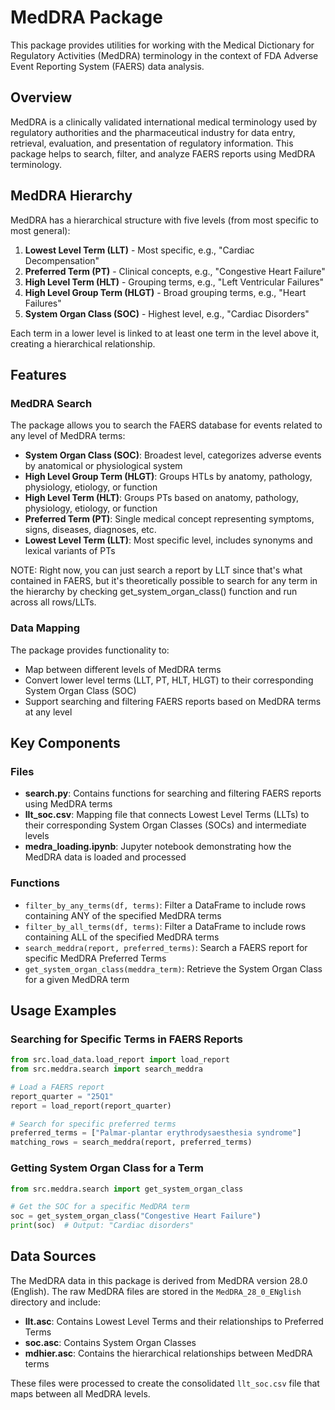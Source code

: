 # MedDRA Package

This package provides utilities for working with the Medical Dictionary for Regulatory Activities (MedDRA) terminology in the context of FDA Adverse Event Reporting System (FAERS) data analysis.

## Overview

MedDRA is a clinically validated international medical terminology used by regulatory authorities and the pharmaceutical industry for data entry, retrieval, evaluation, and presentation of regulatory information. This package helps to search, filter, and analyze FAERS reports using MedDRA terminology.

## MedDRA Hierarchy

MedDRA has a hierarchical structure with five levels (from most specific to most general):

1. **Lowest Level Term (LLT)** - Most specific, e.g., "Cardiac Decompensation"
2. **Preferred Term (PT)** - Clinical concepts, e.g., "Congestive Heart Failure"
3. **High Level Term (HLT)** - Grouping terms, e.g., "Left Ventricular Failures"
4. **High Level Group Term (HLGT)** - Broad grouping terms, e.g., "Heart Failures"
5. **System Organ Class (SOC)** - Highest level, e.g., "Cardiac Disorders"

Each term in a lower level is linked to at least one term in the level above it, creating a hierarchical relationship.

## Features

### MedDRA Search

The package allows you to search the FAERS database for events related to any level of MedDRA terms:

- **System Organ Class (SOC)**: Broadest level, categorizes adverse events by anatomical or physiological system
- **High Level Group Term (HLGT)**: Groups HTLs by anatomy, pathology, physiology, etiology, or function
- **High Level Term (HLT)**: Groups PTs based on anatomy, pathology, physiology, etiology, or function
- **Preferred Term (PT)**: Single medical concept representing symptoms, signs, diseases, diagnoses, etc.
- **Lowest Level Term (LLT)**: Most specific level, includes synonyms and lexical variants of PTs

NOTE: Right now, you can just search a report by LLT since that's what contained in FAERS, but it's theoretically possible to search for any term in the hierarchy by checking get_system_organ_class() function and run across all rows/LLTs.

### Data Mapping

The package provides functionality to:

- Map between different levels of MedDRA terms
- Convert lower level terms (LLT, PT, HLT, HLGT) to their corresponding System Organ Class (SOC)
- Support searching and filtering FAERS reports based on MedDRA terms at any level

## Key Components

### Files

- **search.py**: Contains functions for searching and filtering FAERS reports using MedDRA terms
- **llt_soc.csv**: Mapping file that connects Lowest Level Terms (LLTs) to their corresponding System Organ Classes (SOCs) and intermediate levels
- **medra_loading.ipynb**: Jupyter notebook demonstrating how the MedDRA data is loaded and processed

### Functions

- `filter_by_any_terms(df, terms)`: Filter a DataFrame to include rows containing ANY of the specified MedDRA terms
- `filter_by_all_terms(df, terms)`: Filter a DataFrame to include rows containing ALL of the specified MedDRA terms
- `search_meddra(report, preferred_terms)`: Search a FAERS report for specific MedDRA Preferred Terms
- `get_system_organ_class(meddra_term)`: Retrieve the System Organ Class for a given MedDRA term

## Usage Examples

### Searching for Specific Terms in FAERS Reports

```python
from src.load_data.load_report import load_report
from src.meddra.search import search_meddra

# Load a FAERS report
report_quarter = "25Q1"
report = load_report(report_quarter)

# Search for specific preferred terms
preferred_terms = ["Palmar-plantar erythrodysaesthesia syndrome"]
matching_rows = search_meddra(report, preferred_terms)
```

### Getting System Organ Class for a Term

```python
from src.meddra.search import get_system_organ_class

# Get the SOC for a specific MedDRA term
soc = get_system_organ_class("Congestive Heart Failure")
print(soc)  # Output: "Cardiac disorders"
```

## Data Sources

The MedDRA data in this package is derived from MedDRA version 28.0 (English). The raw MedDRA files are stored in the `MedDRA_28_0_ENglish` directory and include:

- **llt.asc**: Contains Lowest Level Terms and their relationships to Preferred Terms
- **soc.asc**: Contains System Organ Classes
- **mdhier.asc**: Contains the hierarchical relationships between MedDRA terms

These files were processed to create the consolidated `llt_soc.csv` file that maps between all MedDRA levels.